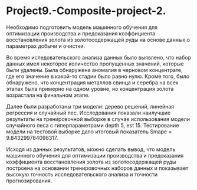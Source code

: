 # Project9.-Composite-project-2.
Необходимо подготовить модель машинного обучения для оптимизации производства и предсказания коэффициента восстановления золота из золотосодержащей руды на основе данных о параметрах добычи и очистки.

Во время иследовательского анализа данных было выявлено, что набор данных имел некоторое количество пропущенных значений, которые были удалены. Была обнаружена аномалия в черновом концентрате, где его значение в какой-то стадии было равно нулю. Кроме того, было обнаружено, что концентрация металлов свинца и серебра на всех этапах была примерно на одном уровне, но концентрация золота возрастала на финальном этапе.

Далее были разработаны три модели: дерево решений, линейная регрессия и случайный лес. Исследования показали наилучшие результаты на тренировочной выборке в случае использования модели случайного леса с гиперпараметрами depth 5, est 15. Тестирование модели на тестовой выборке дало итоговый показатель Smape = 9.843299784098317.

Исходя из данных результатов, можно сделать вывод, что модель машинного обучения для оптимизации производства и предсказания коэффициента восстановления золота из золотосодержащей руды построена на основании тренировочных наборов данных и показывает высокую точность исследовательского анализа и точности прогнозирования.


